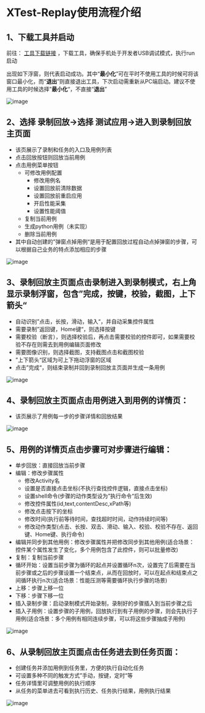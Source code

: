 # XTest-Replay使用流程介绍
## 1、下载工具并启动
前往： [工具下载链接](https://github.com/y-grey/XTest/releases/tag/v1.0.0) ，下载工具，确保手机处于开发者USB调试模式，执行run启动

出现如下浮窗，则代表启动成功。其中“**最小化**”可在平时不使用工具的时候可将该窗口最小化，而“**退出**”则直接退出工具，下次启动需重新从PC端启动。建议不使用工具的时候选择”**最小化**“，不直接“**退出**”

![image](https://github.com/y-grey/XTest/blob/master/screenshot/Replay/1.png)

## 2、选择 录制回放→选择 测试应用→进入到录制回放主页面
- 该页展示了录制和任务的入口及用例列表
- 点击回放按钮则回放当前用例
- 点击用例菜单按钮
  - 可修改用例配置
    - 修改用例名
    - 设置回放前清除数据
    - 设置回放前重启应用
    - 开启性能采集
    - 设置性能阈值
  - 复制当前用例
  - 生成python用例（未实现）
  - 删除当前用例
- 其中自动创建的”弹窗点掉用例“是用于配置回放过程自动点掉弹窗的步骤，可以根据自己业务的特点添加相应的步骤

![image](https://github.com/y-grey/XTest/blob/master/screenshot/Replay/2.png)

## 3、录制回放主页面点击录制进入到录制模式，右上角显示录制浮窗，包含”完成，按键，校验，截图，上下箭头“
- 自动识别”点击，长按，滑动，输入“，并自动采集控件属性
- 需要录制”返回键，Home键“，则选择按键
- 需要校验（断言），则选择校验后，再点击需要校验的控件即可，如果需要校验不存在则需去到用例编辑页面修改
- 需要图像识别，则选择截图，支持截图点击和截图校验
- ”上下箭头“区域为可上下拖动浮窗的区域
- 点击”完成“，则结束录制并回到录制回放主页面并生成一条用例

![image](https://github.com/y-grey/XTest/blob/master/screenshot/Replay/3.png)

## 4、录制回放主页面点击用例进入到用例的详情页：
- 该页展示了用例每一步的步骤详情和回放结果

![image](https://github.com/y-grey/XTest/blob/master/screenshot/Replay/4.png)

## 5、用例的详情页点击步骤可对步骤进行编辑：
- 单步回放：直接回放当前步骤
- 编辑：修改步骤属性
  - 修改Activity名
  - 设置是否直接点击坐标(不执行查找控件逻辑，直接点击坐标)
  - 设置shell命令(步骤的动作类型设为”执行命令“后生效)
  - 修改控件属性(id,text,contentDesc,xPath等)
  - 修改点击按下的坐标
  - 修改时间(执行前等待时间，查找超时时间，动作持续时间等)
  - 修改动作类型(点击、长按、双击、滑动、输入、校验、校验不存在、返回键、Home键、执行命令)
- 编辑并同步到其他用例：修改步骤属性并把修改同步到其他用例(适合场景：控件某个属性发生了变化，多个用例包含了此控件，则可以批量修改)
- 复制：复制当前步骤
- 循环开始：设置当前步骤为循环的起点并设置循环n次，设置完了后需要在当前步骤或之后的步骤设置一个结束点，从而在回放时，可以在起点和结束点之间循环执行n次(适合场景：性能压测等需要循环执行步骤的场景)
- 上移：步骤上移一位
- 下移：步骤下移一位
- 插入录制步骤：启动录制模式开始录制，录制好的步骤插入到当前步骤之后
- 插入子用例：设置步骤的子用例，回放执行到有子用例的步骤，则会先执行子用例(适合场景：多个用例有相同连续步骤，可以将这些步骤抽成子用例)

![image](https://github.com/y-grey/XTest/blob/master/screenshot/Replay/5.png)

## 6、从录制回放主页面点击任务进去到任务页面：
- 创建任务并添加用例到任务里，方便的执行自动化任务
- 可设置多种不同的触发方式”手动，按键，定时“等
- 任务详情里可调整用例的执行顺序
- 从任务的菜单进去可看到执行历史、任务执行结果，用例执行结果

![image](https://github.com/y-grey/XTest/blob/master/screenshot/Replay/6.png)








